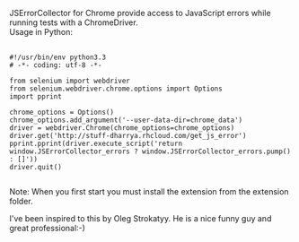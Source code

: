 JSErrorCollector for Chrome provide access to JavaScript errors while running tests with a ChromeDriver.<br>
Usage in Python:<br>
<pre>
	<code>
#!/usr/bin/env python3.3
# -*- coding: utf-8 -*-

from selenium import webdriver
from selenium.webdriver.chrome.options import Options
import pprint

chrome_options = Options()
chrome_options.add_argument('--user-data-dir=chrome_data')
driver = webdriver.Chrome(chrome_options=chrome_options)
driver.get('http://stuff-dharrya.rhcloud.com/get_js_error')
pprint.pprint(driver.execute_script('return window.JSErrorCollector_errors ? window.JSErrorCollector_errors.pump() : []')) 
driver.quit()
	</code>
</pre>
Note: When you first start you must install the extension from the extension folder.<br>
<p>
I've been inspired to this by Oleg Strokatyy. He is a nice funny guy and great professional:-)
</p>